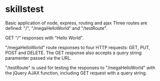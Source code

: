 # skillstest

Basic application of node, express, routing and ajax
Three routes are defined: "/", "/megaHelloWorld" and "/testRoute".

GET "/" responses with "Hello World".

"/megaHelloWorld" route responses to four HTTP requests: GET, PUT, POST and DELETE. 
The GET response also accepts a query string paramenter passed via the URL.

"/testRoute" is used for testing the responses to "/megaHelloWorld" with the jQuery AJAX function, including GET request with a query string.




